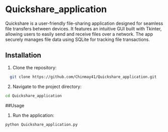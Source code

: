 # Quickshare_application
Quickshare is a user-friendly file-sharing application designed for seamless file transfers between devices. It features an intuitive GUI built with Tkinter, allowing users to easily send and receive files over a network. The app securely manages file data using SQLite for tracking file transactions.

## Installation
1. Clone the repository:
```bash
  git clone https://github.com/Chinmay41/Quickshare_application.git
```

2. Navigate to the project directory:
```bash
cd Quickshare_application
```

##Usage
1. Run the application:
```bash
python Quickshare_application.py
```





